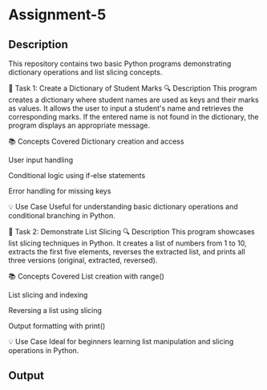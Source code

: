 # Assignment-5

## Description

This repository contains two basic Python programs demonstrating dictionary operations and list slicing concepts.

📌 Task 1: Create a Dictionary of Student Marks
🔍 Description
This program creates a dictionary where student names are used as keys and their marks as values. It allows the user to input a student's name and retrieves the corresponding marks. If the entered name is not found in the dictionary, the program displays an appropriate message.

📚 Concepts Covered
Dictionary creation and access

User input handling

Conditional logic using if-else statements

Error handling for missing keys

💡 Use Case
Useful for understanding basic dictionary operations and conditional branching in Python.

📌 Task 2: Demonstrate List Slicing
🔍 Description
This program showcases list slicing techniques in Python. It creates a list of numbers from 1 to 10, extracts the first five elements, reverses the extracted list, and prints all three versions (original, extracted, reversed).

📚 Concepts Covered
List creation with range()

List slicing and indexing

Reversing a list using slicing

Output formatting with print()

💡 Use Case
Ideal for beginners learning list manipulation and slicing operations in Python.

## Output

